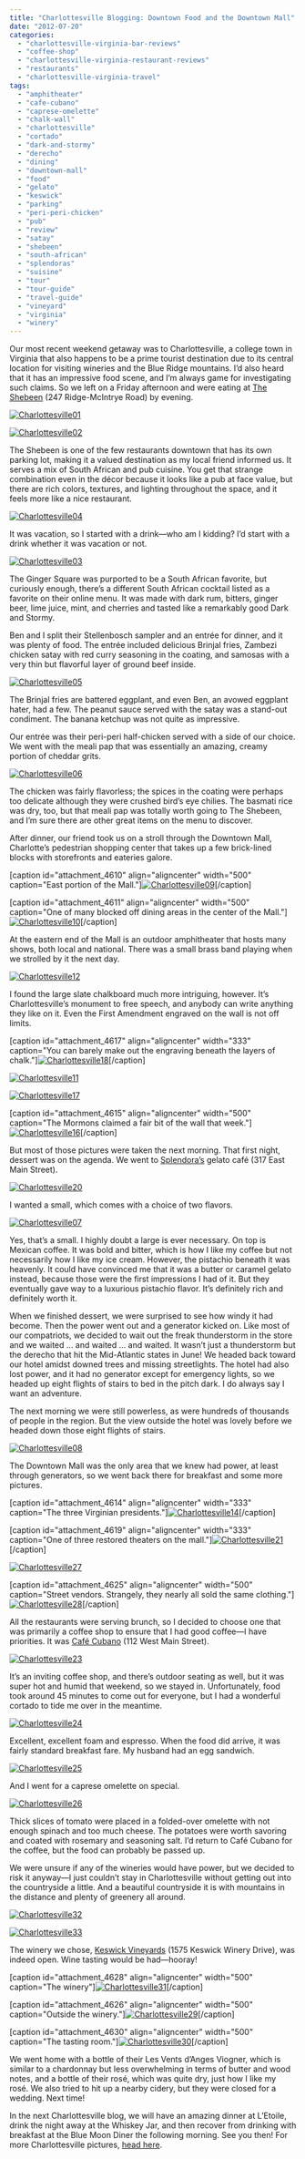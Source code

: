 ```yaml
---
title: "Charlottesville Blogging: Downtown Food and the Downtown Mall"
date: "2012-07-20"
categories: 
  - "charlottesville-virginia-bar-reviews"
  - "coffee-shop"
  - "charlottesville-virginia-restaurant-reviews"
  - "restaurants"
  - "charlottesville-virginia-travel"
tags: 
  - "amphitheater"
  - "cafe-cubano"
  - "caprese-omelette"
  - "chalk-wall"
  - "charlottesville"
  - "cortado"
  - "dark-and-stormy"
  - "derecho"
  - "dining"
  - "downtown-mall"
  - "food"
  - "gelato"
  - "keswick"
  - "parking"
  - "peri-peri-chicken"
  - "pub"
  - "review"
  - "satay"
  - "shebeen"
  - "south-african"
  - "splendoras"
  - "suisine"
  - "tour"
  - "tour-guide"
  - "travel-guide"
  - "vineyard"
  - "virginia"
  - "winery"
---
```


Our most recent weekend getaway was to Charlottesville, a college town in Virginia that also happens to be a prime tourist destination due to its central location for visiting wineries and the Blue Ridge mountains. I’d also heard that it has an impressive food scene, and I’m always game for investigating such claims. So we left on a Friday afternoon and were eating at [The Shebeen](http://www.shebeen.com/) (247 Ridge-McIntrye Road) by evening.

[![](http://s3.amazonaws.com/thegourmez-wpmedia/2012/07/Charlottesville01.jpg "Charlottesville01")](http://s3.amazonaws.com/thegourmez-wpmedia/2012/07/Charlottesville01.jpg)

[![](http://s3.amazonaws.com/thegourmez-wpmedia/2012/07/Charlottesville02.jpg "Charlottesville02")](http://s3.amazonaws.com/thegourmez-wpmedia/2012/07/Charlottesville02.jpg)

The Shebeen is one of the few restaurants downtown that has its own parking lot, making it a valued destination as my local friend informed us. It serves a mix of South African and pub cuisine. You get that strange combination even in the décor because it looks like a pub at face value, but there are rich colors, textures, and lighting throughout the space, and it feels more like a nice restaurant.

[![](http://s3.amazonaws.com/thegourmez-wpmedia/2012/07/Charlottesville04.jpg "Charlottesville04")](http://s3.amazonaws.com/thegourmez-wpmedia/2012/07/Charlottesville04.jpg)

It was vacation, so I started with a drink—who am I kidding? I’d start with a drink whether it was vacation or not.

[![](http://s3.amazonaws.com/thegourmez-wpmedia/2012/07/Charlottesville03.jpg "Charlottesville03")](http://s3.amazonaws.com/thegourmez-wpmedia/2012/07/Charlottesville03.jpg)

The Ginger Square was purported to be a South African favorite, but curiously enough, there’s a different South African cocktail listed as a favorite on their online menu. It was made with dark rum, bitters, ginger beer, lime juice, mint, and cherries and tasted like a remarkably good Dark and Stormy.

Ben and I split their Stellenbosch sampler and an entrée for dinner, and it was plenty of food. The entrée included delicious Brinjal fries, Zambezi chicken satay with red curry seasoning in the coating, and samosas with a very thin but flavorful layer of ground beef inside.

[![](http://s3.amazonaws.com/thegourmez-wpmedia/2012/07/Charlottesville05.jpg "Charlottesville05")](http://s3.amazonaws.com/thegourmez-wpmedia/2012/07/Charlottesville05.jpg)

The Brinjal fries are battered eggplant, and even Ben, an avowed eggplant hater, had a few. The peanut sauce served with the satay was a stand-out condiment. The banana ketchup was not quite as impressive.

Our entrée was their peri-peri half-chicken served with a side of our choice. We went with the meali pap that was essentially an amazing, creamy portion of cheddar grits.

[![](http://s3.amazonaws.com/thegourmez-wpmedia/2012/07/Charlottesville06.jpg "Charlottesville06")](http://s3.amazonaws.com/thegourmez-wpmedia/2012/07/Charlottesville06.jpg)

The chicken was fairly flavorless; the spices in the coating were perhaps too delicate although they were crushed bird’s eye chilies. The basmati rice was dry, too, but that meali pap was totally worth going to The Shebeen, and I’m sure there are other great items on the menu to discover.

After dinner, our friend took us on a stroll through the Downtown Mall, Charlotte’s pedestrian shopping center that takes up a few brick-lined blocks with storefronts and eateries galore.

\[caption id="attachment\_4610" align="aligncenter" width="500" caption="East portion of the Mall."\][![](http://s3.amazonaws.com/thegourmez-wpmedia/2012/07/Charlottesville09.jpg "Charlottesville09")](http://s3.amazonaws.com/thegourmez-wpmedia/2012/07/Charlottesville09.jpg)\[/caption\]

\[caption id="attachment\_4611" align="aligncenter" width="500" caption="One of many blocked off dining areas in the center of the Mall."\][![](http://s3.amazonaws.com/thegourmez-wpmedia/2012/07/Charlottesville10.jpg "Charlottesville10")](http://s3.amazonaws.com/thegourmez-wpmedia/2012/07/Charlottesville10.jpg)\[/caption\]

At the eastern end of the Mall is an outdoor amphitheater that hosts many shows, both local and national. There was a small brass band playing when we strolled by it the next day.

[![](http://s3.amazonaws.com/thegourmez-wpmedia/2012/07/Charlottesville12.jpg "Charlottesville12")](http://s3.amazonaws.com/thegourmez-wpmedia/2012/07/Charlottesville12.jpg)

I found the large slate chalkboard much more intriguing, however. It’s Charlottesville’s monument to free speech, and anybody can write anything they like on it. Even the First Amendment engraved on the wall is not off limits.

\[caption id="attachment\_4617" align="aligncenter" width="333" caption="You can barely make out the engraving beneath the layers of chalk."\][![](http://s3.amazonaws.com/thegourmez-wpmedia/2012/07/Charlottesville18.jpg "Charlottesville18")](http://s3.amazonaws.com/thegourmez-wpmedia/2012/07/Charlottesville18.jpg)\[/caption\]

[![](http://s3.amazonaws.com/thegourmez-wpmedia/2012/07/Charlottesville11.jpg "Charlottesville11")](http://s3.amazonaws.com/thegourmez-wpmedia/2012/07/Charlottesville11.jpg)

[![](http://s3.amazonaws.com/thegourmez-wpmedia/2012/07/Charlottesville17.jpg "Charlottesville17")](http://s3.amazonaws.com/thegourmez-wpmedia/2012/07/Charlottesville17.jpg)

\[caption id="attachment\_4615" align="aligncenter" width="500" caption="The Mormons claimed a fair bit of the wall that week."\][![](http://s3.amazonaws.com/thegourmez-wpmedia/2012/07/Charlottesville16.jpg "Charlottesville16")](http://s3.amazonaws.com/thegourmez-wpmedia/2012/07/Charlottesville16.jpg)\[/caption\]

But most of those pictures were taken the next morning. That first night, dessert was on the agenda. We went to [Splendora’s](http://www.shebeen.com/) gelato café (317 East Main Street).

[![](http://s3.amazonaws.com/thegourmez-wpmedia/2012/07/Charlottesville20.jpg "Charlottesville20")](http://s3.amazonaws.com/thegourmez-wpmedia/2012/07/Charlottesville20.jpg)

I wanted a small, which comes with a choice of two flavors.

[![](http://s3.amazonaws.com/thegourmez-wpmedia/2012/07/Charlottesville07.jpg "Charlottesville07")](http://s3.amazonaws.com/thegourmez-wpmedia/2012/07/Charlottesville07.jpg)

Yes, that’s a small. I highly doubt a large is ever necessary. On top is Mexican coffee. It was bold and bitter, which is how I like my coffee but not necessarily how I like my ice cream. However, the pistachio beneath it was heavenly. It could have convinced me that it was a butter or caramel gelato instead, because those were the first impressions I had of it. But they eventually gave way to a luxurious pistachio flavor. It’s definitely rich and definitely worth it.

When we finished dessert, we were surprised to see how windy it had become. Then the power went out and a generator kicked on. Like most of our compatriots, we decided to wait out the freak thunderstorm in the store and we waited … and waited … and waited. It wasn’t just a thunderstorm but the derecho that hit the Mid-Atlantic states in June! We headed back toward our hotel amidst downed trees and missing streetlights. The hotel had also lost power, and it had no generator except for emergency lights, so we headed up eight flights of stairs to bed in the pitch dark. I do always say I want an adventure.

The next morning we were still powerless, as were hundreds of thousands of people in the region. But the view outside the hotel was lovely before we headed down those eight flights of stairs.

[![](http://s3.amazonaws.com/thegourmez-wpmedia/2012/07/Charlottesville08.jpg "Charlottesville08")](http://s3.amazonaws.com/thegourmez-wpmedia/2012/07/Charlottesville08.jpg)

The Downtown Mall was the only area that we knew had power, at least through generators, so we went back there for breakfast and some more pictures.

\[caption id="attachment\_4614" align="aligncenter" width="333" caption="The three Virginian presidents."\][![](http://s3.amazonaws.com/thegourmez-wpmedia/2012/07/Charlottesville14.jpg "Charlottesville14")](http://s3.amazonaws.com/thegourmez-wpmedia/2012/07/Charlottesville14.jpg)\[/caption\]

\[caption id="attachment\_4619" align="aligncenter" width="333" caption="One of three restored theaters on the mall."\][![](http://s3.amazonaws.com/thegourmez-wpmedia/2012/07/Charlottesville21.jpg "Charlottesville21")](http://s3.amazonaws.com/thegourmez-wpmedia/2012/07/Charlottesville21.jpg)\[/caption\]

[![](http://s3.amazonaws.com/thegourmez-wpmedia/2012/07/Charlottesville27.jpg "Charlottesville27")](http://s3.amazonaws.com/thegourmez-wpmedia/2012/07/Charlottesville27.jpg)

\[caption id="attachment\_4625" align="aligncenter" width="500" caption="Street vendors. Strangely, they nearly all sold the same clothing."\][![](http://s3.amazonaws.com/thegourmez-wpmedia/2012/07/Charlottesville28.jpg "Charlottesville28")](http://s3.amazonaws.com/thegourmez-wpmedia/2012/07/Charlottesville28.jpg)\[/caption\]

All the restaurants were serving brunch, so I decided to choose one that was primarily a coffee shop to ensure that I had good coffee—I have priorities. It was [Café Cubano](http://www.cafecubano-cville.com/) (112 West Main Street).

[![](http://s3.amazonaws.com/thegourmez-wpmedia/2012/07/Charlottesville23.jpg "Charlottesville23")](http://s3.amazonaws.com/thegourmez-wpmedia/2012/07/Charlottesville23.jpg)

It’s an inviting coffee shop, and there’s outdoor seating as well, but it was super hot and humid that weekend, so we stayed in. Unfortunately, food took around 45 minutes to come out for everyone, but I had a wonderful cortado to tide me over in the meantime.

[![](http://s3.amazonaws.com/thegourmez-wpmedia/2012/07/Charlottesville24.jpg "Charlottesville24")](http://s3.amazonaws.com/thegourmez-wpmedia/2012/07/Charlottesville24.jpg)

Excellent, excellent foam and espresso. When the food did arrive, it was fairly standard breakfast fare. My husband had an egg sandwich.

[![](http://s3.amazonaws.com/thegourmez-wpmedia/2012/07/Charlottesville25.jpg "Charlottesville25")](http://s3.amazonaws.com/thegourmez-wpmedia/2012/07/Charlottesville25.jpg)

And I went for a caprese omelette on special.

[![](http://s3.amazonaws.com/thegourmez-wpmedia/2012/07/Charlottesville26.jpg "Charlottesville26")](http://s3.amazonaws.com/thegourmez-wpmedia/2012/07/Charlottesville26.jpg)

Thick slices of tomato were placed in a folded-over omelette with not enough spinach and too much cheese. The potatoes were worth savoring and coated with rosemary and seasoning salt. I’d return to Café Cubano for the coffee, but the food can probably be passed up.

We were unsure if any of the wineries would have power, but we decided to risk it anyway—I just couldn’t stay in Charlottesville without getting out into the countryside a little. And a beautiful countryside it is with mountains in the distance and plenty of greenery all around.

[![](http://s3.amazonaws.com/thegourmez-wpmedia/2012/07/Charlottesville32.jpg "Charlottesville32")](http://s3.amazonaws.com/thegourmez-wpmedia/2012/07/Charlottesville32.jpg)

[![](http://s3.amazonaws.com/thegourmez-wpmedia/2012/07/Charlottesville33.jpg "Charlottesville33")](http://s3.amazonaws.com/thegourmez-wpmedia/2012/07/Charlottesville33.jpg)

The winery we chose, [Keswick Vineyards](http://www.keswickvineyards.com/) (1575 Keswick Winery Drive), was indeed open. Wine tasting would be had—hooray!

\[caption id="attachment\_4628" align="aligncenter" width="500" caption="The winery"\][![](http://s3.amazonaws.com/thegourmez-wpmedia/2012/07/Charlottesville31.jpg "Charlottesville31")](http://s3.amazonaws.com/thegourmez-wpmedia/2012/07/Charlottesville31.jpg)\[/caption\]

\[caption id="attachment\_4626" align="aligncenter" width="500" caption="Outside the winery."\][![](http://s3.amazonaws.com/thegourmez-wpmedia/2012/07/Charlottesville29.jpg "Charlottesville29")](http://s3.amazonaws.com/thegourmez-wpmedia/2012/07/Charlottesville29.jpg)\[/caption\]

\[caption id="attachment\_4630" align="aligncenter" width="500" caption="The tasting room."\][![](http://s3.amazonaws.com/thegourmez-wpmedia/2012/07/Charlottesville30.jpg "Charlottesville30")](http://s3.amazonaws.com/thegourmez-wpmedia/2012/07/Charlottesville30.jpg)\[/caption\]

We went home with a bottle of their Les Vents d’Anges Viogner, which is similar to a chardonnay but less overwhelming in terms of butter and wood notes, and a bottle of their rosé, which was quite dry, just how I like my rosé. We also tried to hit up a nearby cidery, but they were closed for a wedding. Next time!

In the next Charlottesville blog, we will have an amazing dinner at L’Etoile, drink the night away at the Whiskey Jar, and then recover from drinking with breakfast at the Blue Moon Diner the following morning. See you then! For more Charlottesville pictures, [head here](https://www.facebook.com/media/set/?set=a.10150925407009607.415538.567409606&type=3).
